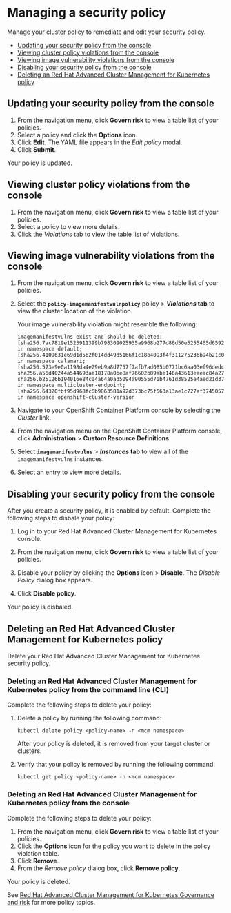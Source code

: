 # Managing a security policy

Manage your cluster policy to remediate and edit your security policy.

- [Updating your security policy from the console](#updating-your-security-policy-from-the-console)
- [Viewing cluster policy violations from the console](#viewing-cluster-policy-violations-from-the-console)
- [Viewing image vulnerability violations from the console](#viewing-image-vulnerability-violations-from-the-console)
- [Disabling your security policy from the console](#disabling-your-security-policy-from-the-console)
- [Deleting an Red Hat Advanced Cluster Management for Kubernetes policy](#deleting-an-red-hat-advanced-cluster-management-for-kubernetes-policy)

## Updating your security policy from the console

1. From the navigation menu, click **Govern risk** to view a table list of your policies.
2. Select a policy and click the **Options** icon.
3. Click **Edit**. The YAML file appears in the _Edit policy_ modal.
4. Click **Submit**.

Your policy is updated.

## Viewing cluster policy violations from the console

1. From the navigation menu, click **Govern risk** to view a table list of your policies.
2. Select a policy to view more details.
3. Click the _Violations_ tab to view the table list of violations.

## Viewing image vulnerability violations from the console

1. From the navigation menu, click **Govern risk** to view a table list of your policies.
2. Select the **`policy-imagemanifestvulnpolicy`** policy > **_Violations_ tab** to view the cluster location of the violation.

   Your image vulnerability violation might resemble the following:

   ```
   imagemanifestvulns exist and should be deleted: [sha256.7ac7819e1523911399b798309025935a9968b277d86d50e5255465d6592c0266] in namespace default; [sha256.4109631e69d1d562f014dd49d5166f1c18b4093f4f311275236b94b21c0041c0] in namespace calamari; [sha256.573e9e0a1198da4e29eb9a8d7757f7afb7ad085b0771bc6aa03ef96dedc5b743, sha256.a56d40244a544693ae18178a0be8af76602b89abe146a43613eaeac84a27494e, sha256.b25126b194016e84c04a64a0ad5094a90555d70b4761d38525e4aed21d372820] in namespace multicluster-endpoint; [sha256.64320fbf95d968fc6b9863581a92d373bc75f563a13ae1c727af37450579f61a] in namespace openshift-cluster-version
   ```

3. Navigate to your OpenShift Container Platform console by selecting the _Cluster_ link.

4. From the navigation menu on the OpenShift Container Platform console, click **Administration** > **Custom Resource Definitions**.

5. Select **`imagemanifestvulns`** > **_Instances_ tab** to view all of the `imagemanifestvulns` instances.

6. Select an entry to view more details.

## Disabling your security policy from the console

After you create a security policy, it is enabled by default. Complete the following steps to disbale your policy:

1. Log in to your Red Hat Advanced Cluster Management for Kubernetes console.

2. From the navigation menu, click **Govern risk** to view a table list of your policies.

3. Disable your policy by clicking the **Options** icon > **Disable**. The _Disable Policy_ dialog box appears.

4. Click **Disable policy**.

Your policy is disbaled.

## Deleting an Red Hat Advanced Cluster Management for Kubernetes policy

Delete your Red Hat Advanced Cluster Management for Kubernetes security policy.

### Deleting an Red Hat Advanced Cluster Management for Kubernetes policy from the command line (CLI)

Complete the following steps to delete your policy:

1. Delete a policy by running the following command:

    ```
    kubectl delete policy <policy-name> -n <mcm namespace>  
    ```

    After your policy is deleted, it is removed from your target cluster or clusters.

2. Verify that your policy is removed by running the following command:

    ```
    kubectl get policy <policy-name> -n <mcm namespace>
    ```

### Deleting an Red Hat Advanced Cluster Management for Kubernetes policy from the console

Complete the following steps to delete your policy:

1. From the navigation menu, click **Govern risk** to view a table list of your policies.
2. Click the **Options** icon for the policy you want to delete in the policy violation table.
3. Click **Remove**.
4. From the _Remove policy_ dialog box, click **Remove policy**.

Your policy is deleted.

See [Red Hat Advanced Cluster Management for Kubernetes Governance and risk](../governance/compliance_intro.md) for more policy topics.
